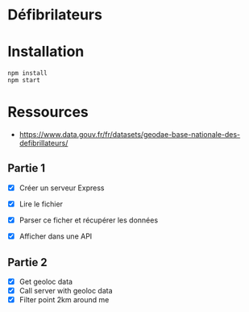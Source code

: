 # Défibrilateurs

# Installation

```
npm install
npm start
```

# Ressources

- https://www.data.gouv.fr/fr/datasets/geodae-base-nationale-des-defibrillateurs/

## Partie 1

- [x] Créer un serveur Express
- [x] Lire le fichier
- [x] Parser ce ficher et récupérer les données
- [x] Afficher dans une API 


## Partie 2

- [x] Get geoloc data
- [x] Call server with geoloc data
- [x] Filter point 2km around me